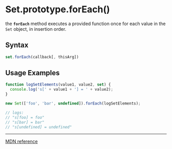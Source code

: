 # Set.prototype.forEach()

the **`forEach`** method executes a provided function once for each value in the `Set` object, in insertion order.

## Syntax

```js
set.forEach(callback[, thisArg])
```

## Usage Examples

```js
function logSetElements(value1, value2, set) {
  console.log('s[' + value1 + '] = ' + value2);
}

new Set(['foo', 'bar', undefined]).forEach(logSetElements);

// logs:
// "s[foo] = foo"
// "s[bar] = bar"
// "s[undefined] = undefined"
```

---

[MDN reference](https://developer.mozilla.org/en-US/docs/Web/JavaScript/Reference/Global_Objects/Set/forEach)
